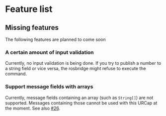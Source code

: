 # Feature list

## Missing features
The following features are planned to come soon

### A certain amount of input validation
Currently, no input validation is being done. If you try to publish a number to a string field or
vice versa, the rosbridge might refuse to execute the command.

### Support message fields with arrays
Currently, message fields containing an array (such as `String[]`) are not supported. Messages
containing those cannot be used with this URCap at the moment. See also [#26](https://github.com/UniversalRobots/Universal_Robots_ROS_as_a_Service_URCap/issues/26).

